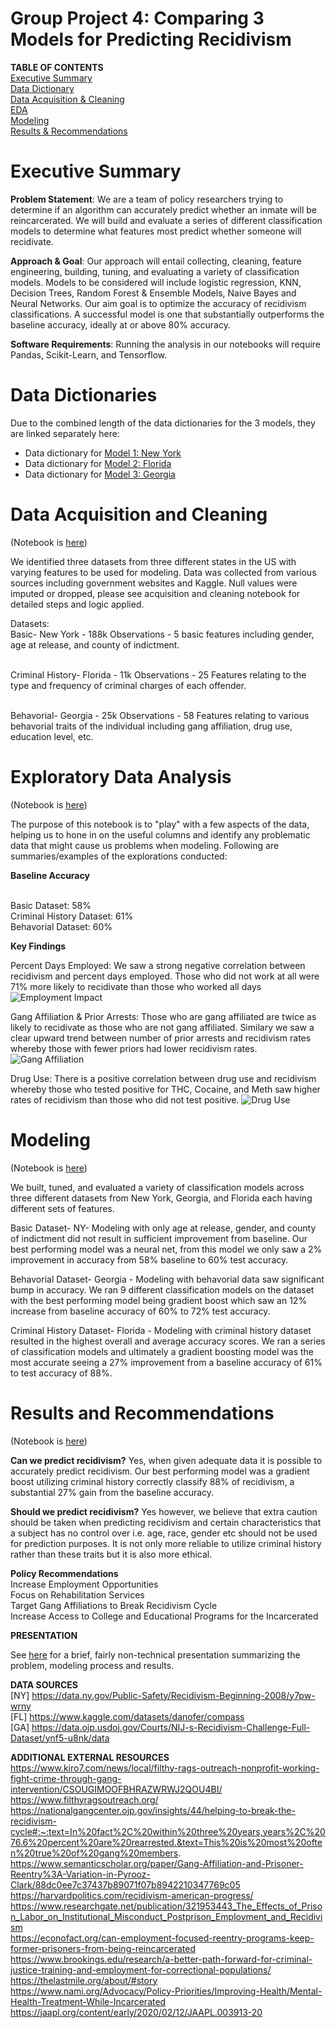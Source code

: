 # Group Project 4: Comparing 3 Models for Predicting Recidivism
**TABLE OF CONTENTS**
<br>[Executive Summary](#executive-summary)
<br>[Data Dictionary](#data-dictionaries)
<br>[Data Acquisition & Cleaning](#data-acquisition-and-cleaning) 
<br>[EDA](#exploratory-data-analysis)
<br>[Modeling](#modeling)
<br>[Results & Recommendations](#results-and-recommendations)


# Executive Summary

**Problem Statement**: We are a team of policy researchers trying to determine if an algorithm can accurately predict whether an inmate will be reincarcerated. We will build and evaluate a series of different classification models to determine what features most predict whether someone will recidivate. 

**Approach & Goal**: Our approach will entail collecting, cleaning, feature engineering, building, tuning, and evaluating a variety of classification models. Models to be considered will include logistic regression, KNN, Decision Trees, Random Forest & Ensemble Models, Naive Bayes and  Neural Networks. Our aim goal is to optimize the accuracy of recidivism classifications. A successful model is one that substantially outperforms the baseline accuracy, ideally at or above 80% accuracy.

**Software Requirements**: Running the analysis in our notebooks will require Pandas, Scikit-Learn, and Tensorflow.


# Data Dictionaries

Due to the combined length of the data dictionaries for the 3 models, they are linked separately here:

- Data dictionary for [Model 1: New York](./data/NY/data_dictionary_NY.md)
- Data dictionary for [Model 2: Florida](./data/FL/data_dictionary_FL.md)
- Data dictionary for [Model 3: Georgia](./data/GA/data_dictionary_GA.md)

# Data Acquisition and Cleaning 
(Notebook is [here](./notebooks/01_data_acq_clean.ipynb))

We identified three datasets from three different states in the US with varying features to be used for modeling. Data was collected from various sources including government websites and Kaggle. Null values were imputed or dropped, please see acquisition and cleaning notebook for detailed steps and logic applied.

Datasets:
<br>Basic- New York - 188k Observations - 5 basic features including gender, age at release, and county of indictment.

<br>Criminal History- Florida - 11k Observations - 25 Features relating to the type and frequency of criminal charges of each offender.

<br>Behavorial- Georgia - 25k Observations - 58 Features relating to various behavorial traits of the individual including gang affiliation, drug use, education level, etc.

# Exploratory Data Analysis 
(Notebook is [here](./notebooks/02_eda.ipynb))

The purpose of this notebook is to "play" with a few aspects of the data, helping us to hone in on the useful columns and identify any problematic data that might cause us problems when modeling. Following are summaries/examples of the explorations conducted:

**Baseline Accuracy**

<br>Basic Dataset: 58% 
<br>Criminal History Dataset: 61% 
<br>Behavorial Dataset: 60% 

**Key Findings** 

Percent Days Employed: We saw a strong negative correlation between recidivism and percent days employed. Those who did not work at all were 71% more likely to recidivate than those who worked all days 
![Employment Impact](./visualizations/employment.png)

Gang Affiliation & Prior Arrests: Those who are gang affiliated are twice as likely to recidivate as those who are not gang affiliated. Similary we saw a clear upward trend between number of prior arrests and recidivism rates whereby those with fewer priors had lower recidivism rates.
![Gang Affiliation](./visualizations/gangaffiliation.png)

Drug Use: There is a positive correlation between drug use and recidivism whereby those who tested positive for THC, Cocaine, and Meth saw higher rates of recidivism than those who did not test positive.
![Drug Use](./visualizations/druguse.png)
  

# Modeling 
(Notebook is [here](./notebooks/03_modeling.ipynb))

We built, tuned, and evaluated a variety of classification models across three different datasets from New York, Georgia, and Florida each having different sets of features. 

Basic Dataset- NY- Modeling with only age at release, gender, and county of indictment did not result in sufficient improvement from baseline. Our best performing model was a neural net, from this model we only saw a 2% improvement in accuracy from 58% baseline to 60% test accuracy. 

Behavorial Dataset- Georgia - Modeling with behavorial data saw significant bump in accuracy. We ran 9 different classification models on the dataset with the best performing model being gradient boost which saw an 12% increase from baseline accuracy of 60% to 72% test accuracy.

Criminal History Dataset- Florida - Modeling with criminal history dataset resulted in the highest overall and average accuracy scores. We ran a series of classification models and ultimately a gradient boosting model was the most accurate seeing a 27% improvement from a baseline accuracy of 61% to test accuracy of 88%.

# Results and Recommendations
(Notebook is [here](./notebooks/04_results.ipynb))

**Can we predict recidivism?**
Yes, when given adequate data it is possible to accurately predict recidivism. Our best performing model was a gradient boost utilizing criminal history correctly classify 88% of recidivism, a substantial 27% gain from the baseline accuracy.

**Should we predict recidivism?**
Yes however, we believe that extra caution should be taken when predicting recidivism and certain characteristics that a subject has no control over i.e. age, race, gender etc should not be used for prediction purposes. It is not only more reliable to utilize criminal history rather than these traits but it is also more ethical.


**Policy Recommendations**
<br>Increase Employment Opportunities
<br>Focus on Rehabilitation Services
<br>Target Gang Affiliations to Break Recidivism Cycle
<br>Increase Access to College and Educational Programs for the Incarcerated

**PRESENTATION**

See [here](./presentation/Recidivism.pdf) for a brief, fairly non-technical presentation summarizing the problem, modeling process and results.

**DATA SOURCES**
<br>[NY] https://data.ny.gov/Public-Safety/Recidivism-Beginning-2008/y7pw-wrny
<br>[FL] https://www.kaggle.com/datasets/danofer/compass
<br>[GA] https://data.ojp.usdoj.gov/Courts/NIJ-s-Recidivism-Challenge-Full-Dataset/ynf5-u8nk/data

**ADDITIONAL EXTERNAL RESOURCES**
<br>https://www.kiro7.com/news/local/filthy-rags-outreach-nonprofit-working-fight-crime-through-gang-intervention/CSOUGIMOOFBHRAZWRWJ2QOU4BI/
<br>https://www.filthyragsoutreach.org/
<br>https://nationalgangcenter.ojp.gov/insights/44/helping-to-break-the-recidivism-cycle#:~:text=In%20fact%2C%20within%20three%20years,years%2C%2076.6%20percent%20are%20rearrested.&text=This%20is%20most%20often%20true%20of%20gang%20members.
<br>https://www.semanticscholar.org/paper/Gang-Affiliation-and-Prisoner-Reentry%3A-Variation-in-Pyrooz-Clark/88dc0ee7c37437b89071f07b8942210347769c05
<br>https://harvardpolitics.com/recidivism-american-progress/
<br>https://www.researchgate.net/publication/321953443_The_Effects_of_Prison_Labor_on_Institutional_Misconduct_Postprison_Employment_and_Recidivism
<br>https://econofact.org/can-employment-focused-reentry-programs-keep-former-prisoners-from-being-reincarcerated
<br>https://www.brookings.edu/research/a-better-path-forward-for-criminal-justice-training-and-employment-for-correctional-populations/
<br>https://thelastmile.org/about/#story
<br>https://www.nami.org/Advocacy/Policy-Priorities/Improving-Health/Mental-Health-Treatment-While-Incarcerated
<br>https://jaapl.org/content/early/2020/02/12/JAAPL.003913-20
